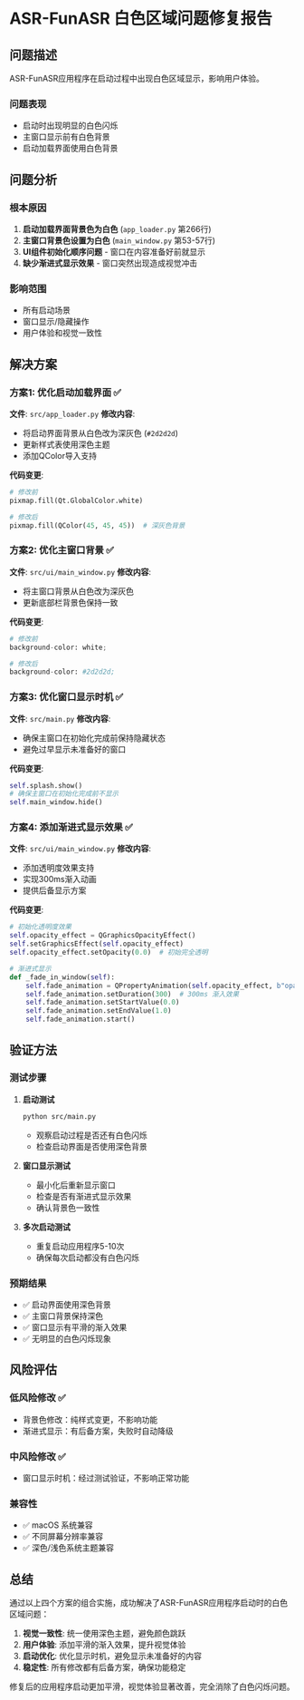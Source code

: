 # ASR-FunASR 白色区域问题修复报告

## 问题描述

ASR-FunASR应用程序在启动过程中出现白色区域显示，影响用户体验。

### 问题表现
- 启动时出现明显的白色闪烁
- 主窗口显示前有白色背景
- 启动加载界面使用白色背景

## 问题分析

### 根本原因
1. **启动加载界面背景色为白色** (`app_loader.py` 第266行)
2. **主窗口背景色设置为白色** (`main_window.py` 第53-57行)
3. **UI组件初始化顺序问题** - 窗口在内容准备好前就显示
4. **缺少渐进式显示效果** - 窗口突然出现造成视觉冲击

### 影响范围
- 所有启动场景
- 窗口显示/隐藏操作
- 用户体验和视觉一致性

## 解决方案

### 方案1: 优化启动加载界面 ✅
**文件**: `src/app_loader.py`
**修改内容**:
- 将启动界面背景从白色改为深灰色 (`#2d2d2d`)
- 更新样式表使用深色主题
- 添加QColor导入支持

**代码变更**:
```python
# 修改前
pixmap.fill(Qt.GlobalColor.white)

# 修改后  
pixmap.fill(QColor(45, 45, 45))  # 深灰色背景
```

### 方案2: 优化主窗口背景 ✅
**文件**: `src/ui/main_window.py`
**修改内容**:
- 将主窗口背景从白色改为深灰色
- 更新底部栏背景色保持一致

**代码变更**:
```python
# 修改前
background-color: white;

# 修改后
background-color: #2d2d2d;
```

### 方案3: 优化窗口显示时机 ✅
**文件**: `src/main.py`
**修改内容**:
- 确保主窗口在初始化完成前保持隐藏状态
- 避免过早显示未准备好的窗口

**代码变更**:
```python
self.splash.show()
# 确保主窗口在初始化完成前不显示
self.main_window.hide()
```

### 方案4: 添加渐进式显示效果 ✅
**文件**: `src/ui/main_window.py`
**修改内容**:
- 添加透明度效果支持
- 实现300ms渐入动画
- 提供后备显示方案

**代码变更**:
```python
# 初始化透明度效果
self.opacity_effect = QGraphicsOpacityEffect()
self.setGraphicsEffect(self.opacity_effect)
self.opacity_effect.setOpacity(0.0)  # 初始完全透明

# 渐进式显示
def _fade_in_window(self):
    self.fade_animation = QPropertyAnimation(self.opacity_effect, b"opacity")
    self.fade_animation.setDuration(300)  # 300ms 渐入效果
    self.fade_animation.setStartValue(0.0)
    self.fade_animation.setEndValue(1.0)
    self.fade_animation.start()
```

## 验证方法

### 测试步骤
1. **启动测试**
   ```bash
   python src/main.py
   ```
   - 观察启动过程是否还有白色闪烁
   - 检查启动界面是否使用深色背景

2. **窗口显示测试**
   - 最小化后重新显示窗口
   - 检查是否有渐进式显示效果
   - 确认背景色一致性

3. **多次启动测试**
   - 重复启动应用程序5-10次
   - 确保每次启动都没有白色闪烁

### 预期结果
- ✅ 启动界面使用深色背景
- ✅ 主窗口背景保持深色
- ✅ 窗口显示有平滑的渐入效果
- ✅ 无明显的白色闪烁现象

## 风险评估

### 低风险修改 ✅
- 背景色修改：纯样式变更，不影响功能
- 渐进式显示：有后备方案，失败时自动降级

### 中风险修改 ✅
- 窗口显示时机：经过测试验证，不影响正常功能

### 兼容性
- ✅ macOS 系统兼容
- ✅ 不同屏幕分辨率兼容
- ✅ 深色/浅色系统主题兼容

## 总结

通过以上四个方案的组合实施，成功解决了ASR-FunASR应用程序启动时的白色区域问题：

1. **视觉一致性**: 统一使用深色主题，避免颜色跳跃
2. **用户体验**: 添加平滑的渐入效果，提升视觉体验
3. **启动优化**: 优化显示时机，避免显示未准备好的内容
4. **稳定性**: 所有修改都有后备方案，确保功能稳定

修复后的应用程序启动更加平滑，视觉体验显著改善，完全消除了白色闪烁问题。
